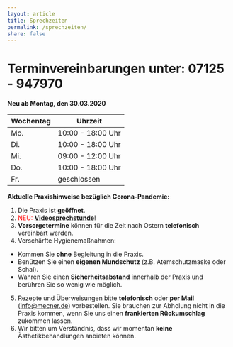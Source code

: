 ```yaml
---
layout: article
title: Sprechzeiten
permalink: /sprechzeiten/
share: false
---
```

# Terminvereinbarungen unter: 07125 - 947970

**Neu ab Montag, den 30.03.2020**

|Wochentag|Uhrzeit|
|---------|-------|	
|Mo. |10:00 - 18:00 Uhr|
|Di. |10:00 - 18:00 Uhr|
|Mi. |09:00 - 12:00 Uhr|
|Do. |10:00 - 18:00 Uhr|
|Fr. |geschlossen|

**Aktuelle Praxishinweise bezüglich Corona-Pandemie:**  

1. Die Praxis ist **geöffnet**.
2. <span style="color:red">NEU:</span> **[Videosprechstunde](/frauenheilkunde/online/)**!
3. **Vorsorgetermine** können für die Zeit nach Ostern **telefonisch** vereinbart werden.
4. Verschärfte Hygienemaßnahmen:
  * Kommen Sie **ohne** Begleitung in die Praxis.
  * Benützen Sie einen **eigenen Mundschutz** (z.B. Atemschutzmaske oder Schal).
  * Wahren Sie einen **Sicherheitsabstand** innerhalb der Praxis und berühren Sie so wenig wie möglich.
5. Rezepte und Überweisungen bitte **telefonisch** oder **per Mail** (info@mecner.de) vorbestellen. Sie brauchen zur Abholung nicht in die Praxis kommen, wenn Sie uns einen **frankierten Rückumschlag** zukommen lassen.
6. Wir bitten um Verständnis, dass wir momentan **keine** Ästhetikbehandlungen anbieten können.

